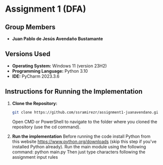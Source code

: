# Assignment 1 (DFA)

## Group Members

- **Juan Pablo de Jesús Avendaño Bustamante**

## Versions Used

- **Operating System:** Windows 11 (version 23H2)
- **Programming Language:** Python 3.10
- **IDE:** PyCharm 2023.3.6

## Instructions for Running the Implementation

1. **Clone the Repository:**
   ```bash
   git clone https://github.com/ssramirezr/assignment1-juanavendano.git
   ```
   
   Open CMD or PowerShell to navigate to the folder where you cloned the repository (use the cd command).

2. **Run the implementation**
   Before running the code install Python from this website https://www.python.org/downloads (skip this step if you've installed Python already).
   Run the main module using the following command: python main.py
   Then just type characters following the assignment input rules